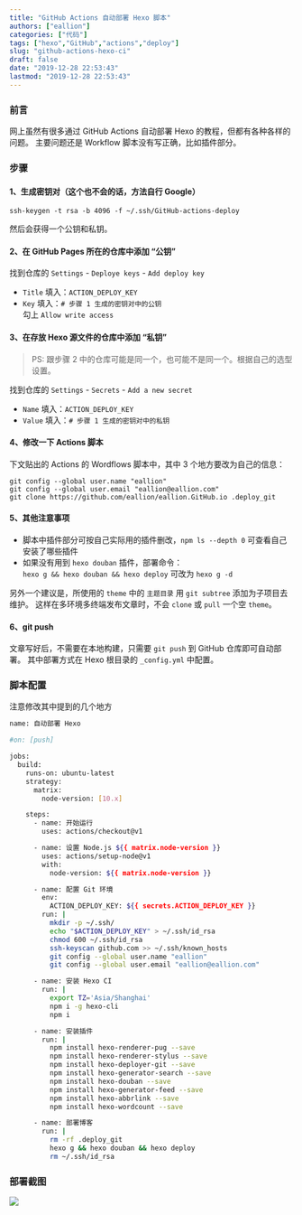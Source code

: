 ```yaml
---
title: "GitHub Actions 自动部署 Hexo 脚本"
authors: ["eallion"]
categories: ["代码"]
tags: ["hexo","GitHub","actions","deploy"]
slug: "github-actions-hexo-ci"
draft: false
date: "2019-12-28 22:53:43"
lastmod: "2019-12-28 22:53:43"
---
```


### 前言

网上虽然有很多通过 GitHub Actions 自动部署 Hexo 的教程，但都有各种各样的问题。
主要问题还是 Workflow 脚本没有写正确，比如插件部分。

### 步骤

#### 1、生成密钥对（这个也不会的话，方法自行 Google）

```
ssh-keygen -t rsa -b 4096 -f ~/.ssh/GitHub-actions-deploy
```

然后会获得一个公钥和私钥。

#### 2、在 GitHub Pages 所在的仓库中添加 “公钥”

找到仓库的 `Settings` - `Deploye keys` - `Add deploy key`

- `Title` 填入：`ACTION_DEPLOY_KEY`  
- `Key` 填入：`# 步骤 1 生成的密钥对中的公钥`  
勾上 `Allow write access`

#### 3、在存放 Hexo 源文件的仓库中添加 “私钥”

> PS: 跟步骤 2 中的仓库可能是同一个，也可能不是同一个。根据自己的选型设置。

找到仓库的 `Settings` - `Secrets` - `Add a new secret`  

- `Name` 填入：`ACTION_DEPLOY_KEY`  
- `Value` 填入：`# 步骤 1 生成的密钥对中的私钥`

#### 4、修改一下 Actions 脚本

下文贴出的 Actions 的 Wordflows 脚本中，其中 3 个地方要改为自己的信息：

```
git config --global user.name "eallion"
git config --global user.email "eallion@eallion.com"
git clone https://github.com/eallion/eallion.GitHub.io .deploy_git
```

#### 5、其他注意事项

- 脚本中插件部分可按自己实际用的插件删改，`npm ls --depth 0` 可查看自己安装了哪些插件
- 如果没有用到 `hexo douban` 插件，部署命令：  
`hexo g && hexo douban && hexo deploy` 可改为 `hexo g -d`

另外一个建议是，所使用的 `theme` 中的 `主题目录` 用 `git subtree` 添加为子项目去维护。
这样在多环境多终端发布文章时，不会 `clone` 或 `pull` 一个空 `theme`。

#### 6、git push

文章写好后，不需要在本地构建，只需要 `git push` 到 GitHub 仓库即可自动部署。
其中部署方式在 Hexo 根目录的 `_config.yml` 中配置。

### 脚本配置

注意修改其中提到的几个地方

```bash
name: 自动部署 Hexo

#on: [push]

jobs:
  build:
    runs-on: ubuntu-latest
    strategy:
      matrix:
        node-version: [10.x]

    steps:
      - name: 开始运行
        uses: actions/checkout@v1

      - name: 设置 Node.js ${{ matrix.node-version }}
        uses: actions/setup-node@v1
        with:
          node-version: ${{ matrix.node-version }}

      - name: 配置 Git 环境
        env:
          ACTION_DEPLOY_KEY: ${{ secrets.ACTION_DEPLOY_KEY }}
        run: |
          mkdir -p ~/.ssh/
          echo "$ACTION_DEPLOY_KEY" > ~/.ssh/id_rsa
          chmod 600 ~/.ssh/id_rsa
          ssh-keyscan github.com >> ~/.ssh/known_hosts
          git config --global user.name "eallion"
          git config --global user.email "eallion@eallion.com"

      - name: 安装 Hexo CI
        run: |
          export TZ='Asia/Shanghai'
          npm i -g hexo-cli
          npm i

      - name: 安装插件
        run: |
          npm install hexo-renderer-pug --save
          npm install hexo-renderer-stylus --save
          npm install hexo-deployer-git --save
          npm install hexo-generator-search --save
          npm install hexo-douban --save
          npm install hexo-generator-feed --save
          npm install hexo-abbrlink --save
          npm install hexo-wordcount --save

      - name: 部署博客
        run: |
          rm -rf .deploy_git
          hexo g && hexo douban && hexo deploy
          rm ~/.ssh/id_rsa
```

### 部署截图

![](https://images.eallion.com/images/2019/12/20191228232334.png)
